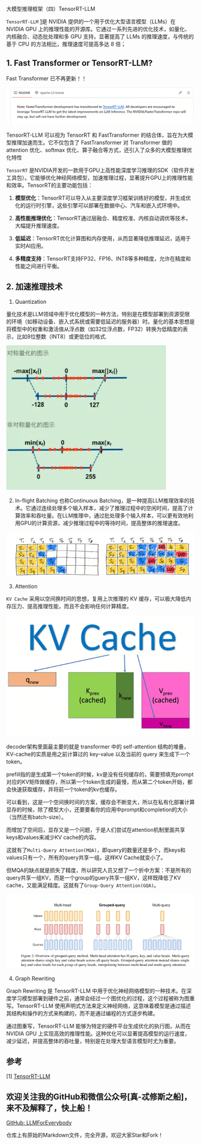 大模型推理框架（四）TensorRT-LLM

`TensorRT-LLM` [1](#refer-anchor-1)是 NVIDIA 提供的一个用于优化大型语言模型（LLMs）在 NVIDIA GPU 上的推理性能的开源库。它通过一系列先进的优化技术，如量化、内核融合、动态批处理和多 GPU 支持，显著提高了 LLMs 的推理速度，与传统的基于 CPU 的方法相比，推理速度可提高多达 8 倍；

## 1. Fast Transformer or TensorRT-LLM?

Fast Transformer 已不再更新！！

![alt text](assest/大模型推理框架（四）TensorRT-LLM/0.png)

TensorRT-LLM 可以视为 TensorRT 和 FastTransformer 的结合体，旨在为大模型推理加速而生。它不仅包含了 FastTransformer 对 Transformer 做的 attention 优化、softmax 优化、算子融合等方式，还引入了众多的大模型推理优化特性

`TensorRT` 是NVIDIA开发的一款用于GPU上高性能深度学习推理的SDK（软件开发工具包）。它能够优化神经网络模型，加速推理过程，显著提升GPU上的推理性能和效率。TensorRT的主要功能包括：

1. **模型优化**：TensorRT可以导入从主要深度学习框架训练好的模型，并生成优化的运行时引擎，这些引擎可以部署在数据中心、汽车和嵌入式环境中。

2. **高性能推理优化**：TensorRT通过层融合、精度校准、内核自动调优等技术，大幅提升推理速度。

3. **低延迟**：TensorRT优化计算图和内存使用，从而显著降低推理延迟，适用于实时AI应用。

4. **多精度支持**：TensorRT支持FP32、FP16、INT8等多种精度，允许在精度和性能之间进行平衡。


## 2. 加速推理技术

1. Quantization

量化技术是LLM领域中用于优化模型的一种方法，特别是在模型部署到资源受限的环境（如移动设备、嵌入式系统或需要低延迟的服务器）时。量化的基本思想是将模型中的权重和激活值从浮点数（如32位浮点数，FP32）转换为低精度的表示，比如8位整数（INT8）或更低位的格式.

![alt text](assest/大模型推理框架（四）TensorRT-LLM/1.png)

2. In-flight Batching
也称Continuous Batching，是一种提高LLM推理效率的技术。它通过连续处理多个输入样本，减少了推理过程中的空闲时间，提高了计算效率和吞吐量。在LLM推理中，通过批处理多个输入样本，可以更有效地利用GPU的计算资源，减少推理过程中的等待时间，提高整体的推理速度。

![alt text](assest/大模型推理框架（四）TensorRT-LLM/2.png)

3. Attention

`KV Cache` 采用以空间换时间的思想，复用上次推理的 KV 缓存，可以极大降低内存压力、提高推理性能，而且不会影响任何计算精度。

![alt text](assest/大模型推理框架（四）TensorRT-LLM/3.png)

decoder架构里面最主要的就是 transformer 中的 self-attention 结构的堆叠，KV-cache的实质是用之前计算过的 key-value 以及当前的 query 来生成下一个 token。

prefill指的是生成第一个token的时候，kv是没有任何缓存的，需要预填充prompt对应的KV矩阵做缓存，所以第一个token生成的最慢，而从第二个token开始，都会快速获取缓存，并将前一个token的kv也缓存。

可以看到，这是一个空间换时间的方案，缓存会不断变大，所以在私有化部署计算显存的时候，除了模型大小，还要要看你的应用中prompt和completion的大小（当然还有batch-size）。

而增加了空间后，显存又是一个问题，于是人们尝试在attention机制里面共享keys和values来减少KV cache的内容。

这就有了`Multi-Query Attention(MQA)`，即query的数量还是多个，而keys和values只有一个，所有的query共享一组。这样KV Cache就变小了。

但MQA的缺点就是损失了精度，所以研究人员又想了一个折中方案：不是所有的query共享一组KV，而是一个group的guery共享一组KV，这样既降低了KV cache，又能满足精度。这就有了`Group-Query Attention(GQA)`。

![alt text](assest/大模型推理框架（四）TensorRT-LLM/4.PNG)

4. Graph Rewriting

Graph Rewriting 是 TensorRT-LLM 中用于优化神经网络模型的一种技术。在深度学习模型部署到硬件之前，通常会经过一个图优化的过程，这个过程被称为图重写。TensorRT-LLM 使用声明式方法来定义神经网络，这意味着模型是通过描述其结构和操作的方式来构建的，而不是通过编程的方式逐步构建。

通过图重写，TensorRT-LLM 能够为特定的硬件平台生成优化的执行图，从而在 NVIDIA GPU 上实现高效的推理性能。这种优化可以显著提高模型的运行速度，减少延迟，并提高整体的吞吐量，特别是在处理大型语言模型时尤为重要。

## 参考

<div id="refer-anchor-1"></div>

[1] [TensorRT-LLM](https://github.com/NVIDIA/TensorRT-LLM/tree/release/0.5.0)

## 欢迎关注我的GitHub和微信公众号[真-忒修斯之船]，来不及解释了，快上船！

[GitHub: LLMForEverybody](https://github.com/luhengshiwo/LLMForEverybody)

仓库上有原始的Markdown文件，完全开源，欢迎大家Star和Fork！